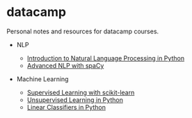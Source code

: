 # datacamp

Personal notes and resources for datacamp courses.

- NLP
  - [Introduction to Natural Language Processing in Python](/Introduction_to_Natural_Language_Processing_in_Python)
  - [Advanced NLP with spaCy](/Advanced_NLP_with_spaCy)

- Machine Learning
  - [Supervised Learning with scikit-learn](/Supervised_Learning_with_scikit-learn)
  - [Unsupervised Learning in Python](/Unsupervised_Learning_in_Python)
  - [Linear Classifiers in Python](/Linear_Classifiers_in_Python)